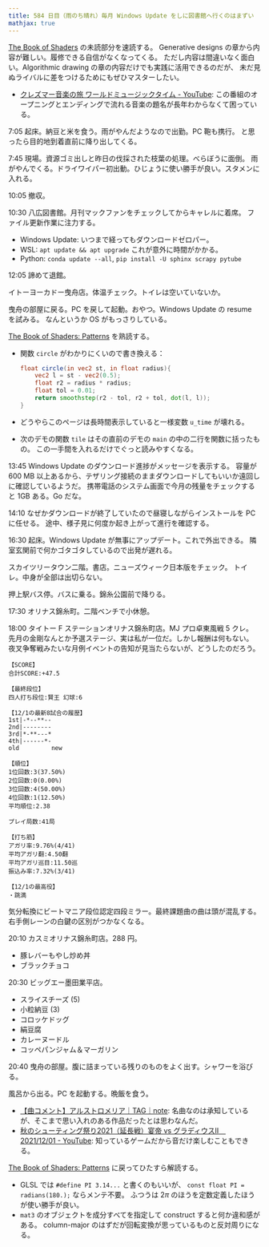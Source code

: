 ```yaml
---
title: 584 日目（雨のち晴れ）毎月 Windows Update をしに図書館へ行くのはまずい
mathjax: true
---
```


[The Book of Shaders] の未読部分を速読する。
Generative designs の章から内容が難しい。履修できる自信がなくなってくる。
ただし内容は間違いなく面白い。Algorithmic drawing の章の内容だけでも実践に活用できるのだが、
未だ見ぬライバルに差をつけるためにもぜひマスターしたい。

* [クレズマー音楽の旅 ワールドミュージックタイム - YouTube](https://www.youtube.com/watch?v=46dHVhgp-lE):
  この番組のオープニングとエンディングで流れる音楽の題名が長年わからなくて困っている。

7:05 起床。納豆と米を食う。雨がやんだようなので出勤。PC 鞄も携行。
と思ったら目的地到着直前に降り出してくる。

7:45 現場。資源ゴミ出しと昨日の伐採された枝葉の処理。べらぼうに面倒。
雨がやんでくる。ドライワイパー初出動。ひじょうに使い勝手が良い。スタメンに入れる。

10:05 撤収。

10:30 八広図書館。月刊マックファンをチェックしてからキャレルに着席。
ファイル更新作業に注力する。

* Windows Update: いつまで経ってもダウンロードゼロパー。
* WSL: `apt update && apt upgrade` これが意外に時間がかかる。
* Python: `conda update --all`, `pip install -U sphinx scrapy pytube`

12:05 諦めて退館。

イトーヨーカドー曳舟店。体温チェック。トイレは空いていないか。

曳舟の部屋に戻る。PC を戻して起動。おやつ。Windows Update の resume を試みる。
なんというか OS がもっさりしている。

[The Book of Shaders: Patterns](https://thebookofshaders.com/09/) を熟読する。

* 関数 `circle` がわかりにくいので書き換える：

  ```glsl
  float circle(in vec2 st, in float radius){
      vec2 l = st - vec2(0.5);
      float r2 = radius * radius;
      float tol = 0.01;
      return smoothstep(r2 - tol, r2 + tol, dot(l, l));
  }
  ```

* どうやらこのページは長時間表示していると一様変数 `u_time` が壊れる。
* 次のデモの関数 `tile` はその直前のデモの `main` の中の二行を関数に括ったもの。
  この一手間を入れるだけでぐっと読みやすくなる。

13:45 Windows Update のダウンロード進捗がメッセージを表示する。
容量が 600 MB 以上あるから、テザリング接続のままダウンロードしてもいいか遠回しに確認しているようだ。
携帯電話のシステム画面で今月の残量をチェックすると 1GB ある。Go だな。

14:10 なぜかダウンロードが終了していたので昼寝しながらインストールを PC に任せる。
途中、様子見に何度か起き上がって進行を確認する。

16:30 起床。Windows Update が無事にアップデート。これで外出できる。
隣室玄関前で何かゴタゴタしているので出発が遅れる。

スカイツリータウン二階。書店。ニューズウィーク日本版をチェック。
トイレ。中身が全部は出切らない。

押上駅バス停。バスに乗る。錦糸公園前で降りる。

17:30 オリナス錦糸町。二階ベンチで小休憩。

18:00 タイトー F ステーションオリナス錦糸町店。MJ プロ卓東風戦 5 クレ。
先月の金剛なんとか予選ステージ、実は私が一位だ。しかし報酬は何もない。
夜叉争奪戦みたいな月例イベントの告知が見当たらないが、どうしたのだろう。

```text
【SCORE】
合計SCORE:+47.5

【最終段位】
四人打ち段位:賢王 幻球:6

【12/1の最新8試合の履歴】
1st|-*--**--
2nd|--------
3rd|*-**---*
4th|------*-
old         new

【順位】
1位回数:3(37.50%)
2位回数:0(0.00%)
3位回数:4(50.00%)
4位回数:1(12.50%)
平均順位:2.38

プレイ局数:41局

【打ち筋】
アガリ率:9.76%(4/41)
平均アガリ翻:4.50翻
平均アガリ巡目:11.50巡
振込み率:7.32%(3/41)

【12/1の最高役】
・跳満
```

気分転換にビートマニア段位認定四段ミラー。最終課題曲の曲は頭が混乱する。
右手側レーンの白鍵の区別がつかなくなる。

20:10 カスミオリナス錦糸町店。288 円。

* 豚レバーもやし炒め丼
* ブラックチョコ

20:30 ビッグエー墨田業平店。

* スライスチーズ (5)
* 小粒納豆 (3)
* コロッケドッグ
* 絹豆腐
* カレーヌードル
* コッペパンジャム＆マーガリン

20:40 曳舟の部屋。腹に詰まっている残りのものをよく出す。シャワーを浴びる。

風呂から出る。PC を起動する。晩飯を食う。

* [【曲コメント】アルストロメリア｜TAG｜note](https://note.com/tag_underground/n/nd094d8630cd7):
  名曲なのは承知しているが、そこまで思い入れのある作品だったとは思わなんだ。
* [秋のシューティング祭り2021（延長戦）宴帝 vs グラディウスII　2021/12/01 - YouTube](https://www.youtube.com/watch?v=rlkuCi2_X2c):
  知っているゲームだから音だけ楽しむこともできる。

[The Book of Shaders: Patterns](https://thebookofshaders.com/09/) に戻ってひたすら解読する。
* GLSL では `#define PI 3.14...` と書くのもいいが、
  `const float PI = radians(180.);` ならメンテ不要。
  ふつうは $2\pi$ のほうを定数定義したほうが使い勝手が良い。
* `mat3` のオブジェクトを成分すべてを指定して construct すると何か違和感がある。
  column-major のはずだが回転変換が思っているものと反対周りになる。

[The Book of Shaders]: https://thebookofshaders.com/
